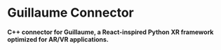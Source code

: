 # Guillaume Connector

**C++ connector for Guillaume, a React-inspired Python XR framework optimized for AR/VR applications.**
